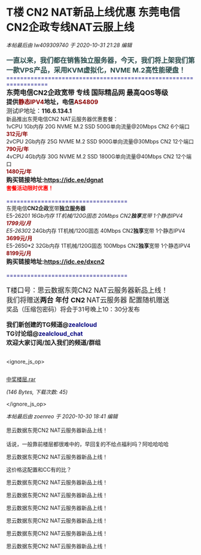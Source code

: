# T楼 CN2 NAT新品上线优惠 东莞电信CN2企政专线NAT云服上线


<i class="pstatus"> 本帖最后由 lw409309740 于 2020-10-31 21:28 编辑 </i><br />
<br />
<font color="DarkSlateGray"><font size="4"><strong>一直以来，我们都在销售独立服务器，今天，我们将上架我们第一款VPS产品，采用KVM虚拟化，NVME M.2高性能硬盘！</strong></font></font><br />
<font color="Navy">==================================================================</font><br />
<font size="4"><strong>东莞电信<strong>CN2</strong>企政宽带 专线 国际精品网 最高QOS等级</strong></font><br />
<font size="3"><strong>提供<font color="DarkRed">静态IPV4</font>地址，电信<font color="DarkRed">AS4809</font></strong></font><br />
<font size="3">测试IP地址：<strong>116.6.134.1</strong></font><br />
新品推出东莞电信CN2 NAT云服务器优惠套餐：<br />
1vCPU 1Gb内存 20G NVME M.2 SSD 500G单向流量@20Mbps CN2 6个端口<br />
<strong><font color="DarkRed">312元/年</font></strong><br />
2vCPU 2Gb内存 25G NVME M.2 SSD 900G单向流量@30Mbps CN2 12个端口<br />
<strong><font color="DarkRed">790元/年</font></strong><br />
4vCPU 4Gb内存 30G NVME M.2 SSD 1800G单向流量@40Mbps CN2 12个端口<br />
<strong><font color="DarkRed">1480元/年</font></strong><br />
<font size="3"><strong>购买链接地址:<a href="https://idc.ee/dgnat" target="_blank">https://idc.ee/dgnat</a></strong></font><br />
<font color="Red"><strong>套餐活动限时优惠！</strong></font><br />
<br />
<font color="Navy">===================================</font><br />
东莞电信<strong>CN2企政</strong>宽带<strong>独立服务器</strong><br />
E5-2620*1 16Gb内存 1T机械/120G固态 20Mbps CN2<strong>独享</strong>宽带 1个静态IPV4<br />
<strong><font color="DarkRed">1799元/月</font></strong><br />
E5-2630*2 24Gb内存 1T机械/120G固态 40Mbps CN2<strong>独享</strong>宽带 1个静态IPV4<br />
<strong><font color="DarkRed">3699元/月</font></strong><br />
E5-2650*2 32Gb内存 1T机械/120G固态 100Mbps CN2<strong>独享</strong>宽带 1个静态IPV4<br />
<strong><font color="DarkRed">8199元/月</font></strong><br />
<font size="3"><strong>购买链接地址:<a href="https://idc.ee/dxcn2" target="_blank">https://idc.ee/dxcn2</a></strong></font><br />
<br />
<font color="Navy">===================================</font><br />
<br />
<font size="4">T楼口号：思云数据东莞CN2 NAT云服务器新品上线！</font><br />
<font size="4">我们将赠送<strong>两台</strong> <strong>年付</strong> <strong>CN2 </strong>NAT云服务器 配置随机赠送</font><br />
<font size="3">奖品（压缩包密码）将会于31号晚上10：30分发布</font><br />
<br />
<font size="3"><strong>我们新创建的TG频道@<font color="Navy">zealcloud</font><br />
TG讨论组@<font color="Navy">zealcloud_chat</font><br />
欢迎大家订阅/加入我们的频道/群组</strong></font><br />
<br />

<ignore_js_op>

<img src="static/image/filetype/rar.gif" border="0" class="vm" alt="" />
<span style="white-space: nowrap" id="attach_140899" onmouseover="showMenu({'ctrlid':this.id,'pos':'12'})">

<a href="forum.php?mod=attachment&amp;aid=MTQwODk5fGQ3NjM0YTkwfDE2MDk2NDU3MzF8NDczNDR8NzYwMzQy" target="_blank">中奖楼层.rar</a>

<em class="xg1">(146 Bytes, 下载次数: 45)</em>
</span>
<div class="tip tip_4" id="attach_140899_menu" style="position: absolute; display: none" disautofocus="true">
<div class="tip_c xs0">
<div class="y">2020-10-30 18:35 上传</div>
点击文件名下载附件

</div>
<div class="tip_horn"></div>
</div>

</ignore_js_op>


<i class="pstatus"> 本帖最后由 zoenreo 于 2020-10-30 18:41 编辑 </i><br />
<br />
思云数据东莞CN2 NAT云服务器新品上线！<br />
<br />
话说，一般靠前楼层都很难中的，早回复的不给点福利吗？阿哈哈哈哈

思云数据东莞CN2 NAT云服务器新品上线！

这价格这配置和CC有的比？

思云数据东莞CN2 NAT云服务器新品上线！

思云数据东莞CN2 NAT云服务器新品上线！

思云数据东莞CN2 NAT云服务器新品上线！

思云数据东莞CN2 NAT云服务器新品上线！

思云数据东莞CN2 NAT云服务器新品上线！<br />


思云数据东莞CN2 NAT云服务器新品上线！

